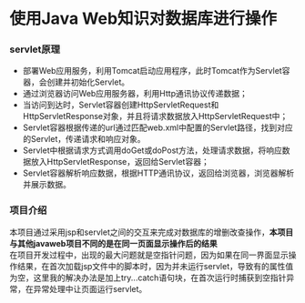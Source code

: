 # 使用Java Web知识对数据库进行操作
### servlet原理
* 部署Web应用服务，利用Tomcat启动应用程序，此时Tomcat作为Servlet容器，会创建并初始化Servlet。
* 通过浏览器访问Web应用服务器，利用Http通讯协议传递数据；
* 当访问到达时，Servlet容器创建HttpServletRequest和HttpServletResponse对象，并且将请求数据放入HttpServletRequest中；
* Servlet容器根据传递的url通过匹配web.xml中配置的Servlet路径，找到对应的Servlet，传递请求和响应对象。
* Servlet中根据请求方式调用doGet或doPost方法，处理请求数据，将响应数据放入HttpServletResponse，返回给Servlet容器；
* Servlet容器解析响应数据，根据HTTP通讯协议，返回给浏览器，浏览器解析并展示数据。

### 项目介绍
本项目通过采用jsp和servlet之间的交互来完成对数据库的增删改查操作，**本项目与其他javaweb项目不同的是在同一页面显示操作后的结果**<br>
在项目开发过程中，出现的最大问题就是空指针问题，因为如果在同一界面显示操作结果，在首次加载jsp文件中的脚本时，因为并未运行servlet，导致有的属性值为空，这里我的解决办法是加上try...catch语句块，在首次运行时捕获到空指针异常，在异常处理中让页面运行servlet。
